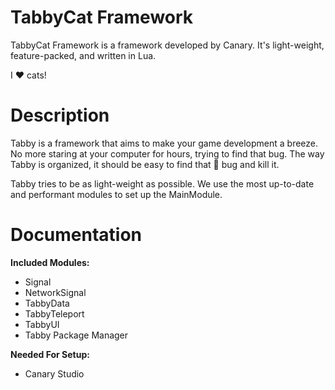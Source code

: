 # TabbyCat Framework
TabbyCat Framework is a framework developed by Canary. It's light-weight, feature-packed, and written in Lua.

I :heart: cats!

# Description

Tabby is a framework that aims to make your game development a breeze. No more staring at your computer for hours, trying to find that bug. The way Tabby is organized, it should be easy to find that :bug: bug and kill it.

Tabby tries to be as light-weight as possible. We use the most up-to-date and performant modules to set up the MainModule.

# Documentation

**Included Modules:**

* Signal
* NetworkSignal
* TabbyData
* TabbyTeleport
* TabbyUI
* Tabby Package Manager

**Needed For Setup:**

* Canary Studio
